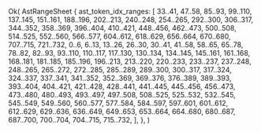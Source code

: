 Ok(
    AstRangeSheet {
        ast_token_idx_ranges: [
            33..41,
            47..58,
            85..93,
            99..110,
            137..145,
            151..161,
            188..196,
            202..213,
            240..248,
            254..265,
            292..300,
            306..317,
            344..352,
            358..369,
            396..404,
            410..421,
            448..456,
            462..473,
            500..508,
            514..525,
            552..560,
            566..577,
            604..612,
            618..629,
            656..664,
            670..680,
            707..715,
            721..732,
            0..6,
            6..13,
            13..26,
            26..30,
            30..41,
            41..58,
            58..65,
            65..78,
            78..82,
            82..93,
            93..110,
            110..117,
            117..130,
            130..134,
            134..145,
            145..161,
            161..168,
            168..181,
            181..185,
            185..196,
            196..213,
            213..220,
            220..233,
            233..237,
            237..248,
            248..265,
            265..272,
            272..285,
            285..289,
            289..300,
            300..317,
            317..324,
            324..337,
            337..341,
            341..352,
            352..369,
            369..376,
            376..389,
            389..393,
            393..404,
            404..421,
            421..428,
            428..441,
            441..445,
            445..456,
            456..473,
            473..480,
            480..493,
            493..497,
            497..508,
            508..525,
            525..532,
            532..545,
            545..549,
            549..560,
            560..577,
            577..584,
            584..597,
            597..601,
            601..612,
            612..629,
            629..636,
            636..649,
            649..653,
            653..664,
            664..680,
            680..687,
            687..700,
            700..704,
            704..715,
            715..732,
        ],
    },
)